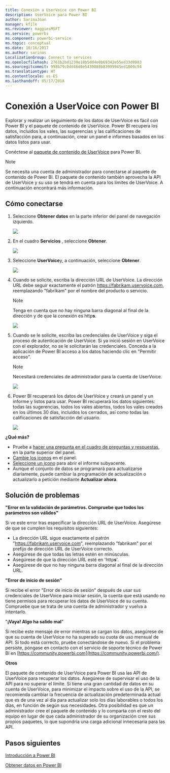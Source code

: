 ```yaml
---
title: Conexión a UserVoice con Power BI
description: UserVoice para Power BI
author: SarinaJoan
manager: kfile
ms.reviewer: maggiesMSFT
ms.service: powerbi
ms.component: powerbi-service
ms.topic: conceptual
ms.date: 10/16/2017
ms.author: sarinas
LocalizationGroup: Connect to services
ms.openlocfilehash: 2761b2bd1230e18b5dd4e0b69342e55ed33d0983
ms.sourcegitcommit: 998b79c0dd46d0e5439888b83999945ed1809c94
ms.translationtype: HT
ms.contentlocale: es-ES
ms.lasthandoff: 05/17/2018
---
```

# <a name="connect-to-uservoice-with-power-bi"></a>Conexión a UserVoice con Power BI
Explorar y realizar un seguimiento de los datos de UserVoice es fácil con Power BI y el paquete de contenido de UserVoice. Power BI recupera los datos, incluidos los vales, las sugerencias y las calificaciones de satisfacción para, a continuación, crear un panel e informes basados en los datos listos para usar.

Conéctese al [paquete de contenido de UserVoice](https://app.powerbi.com/getdata/services/uservoice) para Power BI.

>[!NOTE]
>Se necesita una cuenta de administrador para conectarse al paquete de contenido de Power BI. El paquete de contenido también aprovecha la API de UserVoice y su uso se tendrá en cuenta para los límites de UserVoice. A continuación encontrará más información.

## <a name="how-to-connect"></a>Cómo conectarse
1. Seleccione **Obtener datos** en la parte inferior del panel de navegación izquierdo.
   
   ![](media/service-connect-to-uservoice/pbi_getdata.png)
2. En el cuadro **Servicios** , seleccione **Obtener**.
   
   ![](media/service-connect-to-uservoice/pbi_getservices.png) 
3. Seleccione **UserVoice**y, a continuación, seleccione **Obtener**.
   
   ![](media/service-connect-to-uservoice/uservoice.png)
4. Cuando se solicite, escriba la dirección URL de UserVoice. La dirección URL debe seguir exactamente el patrón https://fabrikam.uservoice.com, reemplazando "fabrikam" por el nombre del producto o servicio.
   
   >[!NOTE]
   >Tenga en cuenta que no hay ninguna barra diagonal al final de la dirección y de que la conexión es http**s**.
   
   ![](media/service-connect-to-uservoice/capture.png)
5. Cuando se le solicite, escriba las credenciales de UserVoice y siga el proceso de autenticación de UserVoice. Si ya inició sesión en UserVoice con el explorador, no se le solicitarán las credenciales. Conceda a la aplicación de Power BI acceso a los datos haciendo clic en "Permitir acceso".
   
   >[!NOTE]
   >Necesitará credenciales de administrador para la cuenta de UserVoice.
   
   ![](media/service-connect-to-uservoice/capture3.png)
6. Power BI recuperará los datos de UserVoice y creará un panel y un informe y listos para usar. Power BI recuperará los datos siguientes: todas las sugerencias, todos los vales abiertos, todos los vales creados en los últimos 30 días, incluidos los cerrados, así como todas las calificaciones de satisfacción del usuario.
   
   ![](media/service-connect-to-uservoice/capture4.png)

**¿Qué más?**

* Pruebe a [hacer una pregunta en el cuadro de preguntas y respuestas](power-bi-q-and-a.md), en la parte superior del panel.
* [Cambie los iconos](service-dashboard-edit-tile.md) en el panel.
* [Seleccione un icono](service-dashboard-tiles.md) para abrir el informe subyacente.
* Aunque el conjunto de datos se programará para actualizarse diariamente, puede cambiar la programación de actualización o actualizarlo a petición mediante **Actualizar ahora**.

## <a name="troubleshooting"></a>Solución de problemas
**"Error en la validación de parámetros. Compruebe que todos los parámetros son válidos"**

Si ve este error tras especificar la dirección URL de UserVoice. Asegúrese de que se cumplen los requisitos siguientes:

* La dirección URL sigue exactamente el patrón "https://fabrikam.uservoice.com", reemplazando "fabrikam" por el prefijo de dirección URL de UserVoice correcto.
* Asegúrese de que todas las letras estén en minúsculas.
* Asegúrese de que la dirección URL esté en 'http**s**'.
* Asegúrese de que no hay ninguna barra diagonal al final de la dirección URL.

**"Error de inicio de sesión"**

Si recibe el error "Error de inicio de sesión" después de usar sus credenciales de UserVoice para iniciar sesión, la cuenta que está usando no tiene permisos para recuperar los datos de UserVoice de su cuenta. Compruebe que se trata de una cuenta de administrador y vuelva a intentarlo.

"**¡Vaya! Algo ha salido mal**"

Si recibe este mensaje de error mientras se cargan los datos, asegúrese de que su cuenta de UserVoice no ha superado su cuota de uso mensual de API. Si todo está correcto, pruebe conectándose de nuevo. Si el problema persiste, póngase en contacto con el servicio de soporte técnico de Power BI en [https://community.powerbi.com](https://community.powerbi.com/).

**Otros**  

El paquete de contenido de UserVoice para Power BI usa las API de UserVoice para recuperar los datos. Asegúrese de supervisar el uso de la API para no superar el límite. Si tiene una gran cantidad de datos en su cuenta de UserVoice, para minimizar el impacto sobre el uso de la API, se recomienda cambiar la frecuencia de actualización predeterminada actual que es de una vez al día para actualizar solo los días laborables o todos los días, en función de según sus necesidades. Otra posibilidad es que un administrador cree el paquete de contenido y lo comparta con el resto del equipo en lugar de que cada administrador de su organización cree sus propios paquetes, lo que supondría una carga adicional innecesaria para las API.

## <a name="next-steps"></a>Pasos siguientes
[Introducción a Power BI](service-get-started.md)

[Obtener datos en Power BI](service-get-data.md)

